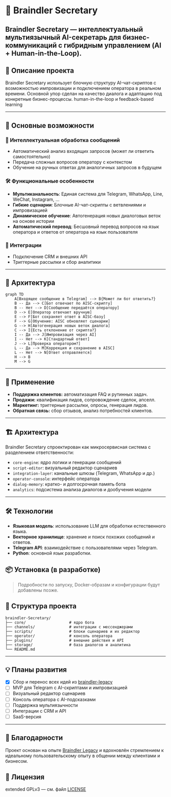 # 🧠 Braindler Secretary

**Braindler Secretary** — интеллектуальный мультиязычный AI-секретарь для бизнес-коммуникаций с гибридным управлением (AI + Human-in-the-Loop).
---

## 🚀 Описание проекта

Braindler Secretary использует блочную структуру AI-чат-скриптов с возможностью импровизации и подключением оператора в реальном времени. Основной упор сделан на качество диалога и адаптацию под конкретные бизнес-процессы.
human-in-the-loop и feedback-based learning

---

## 🚀 Основные возможности

### 🤖 Интеллектуальная обработка сообщений
- Автоматический анализ входящих запросов (может ли ответить самостоятельно)
- Передача сложных вопросов оператору с контекстом
- Обучение на ручных ответах для аналогичных запросов в будущем

### 🛠️ Функциональные особенности
- **Мультиканальность**: Единая система для Telegram, WhatsApp, Line, WeChat, Instagram, ...
- **Гибкие сценарии**: Блочные AI-чат-скрипты с ветвлениями и импровизацией
- **Динамическое обучение**: Автогенерация новых диалоговых веток на основе истории
- **Автоматический перевод**: Бесшовный перевод вопросов на язык оператора и ответов от оператора на язык пользователя

### 🔌 Интеграции
- Подключение CRM и внешних API
- Триггерные рассылки и сбор аналитики

---

## 🧠 Архитектура

```mermaid
graph TD
    A[Входящее сообщение в Telegram] --> B{Может ли бот ответить?}
    B -- Да --> C[Бот отвечает по AISC-скрипту]
    B -- Нет --> D[Сообщение передаётся оператору]
    D --> E[Оператор отвечает вручную]
    E --> F[Бот сохраняет ответ в AISC-базу]
    F --> G[Обучение: AISC обновляет сценарии]
    G --> H[Автогенерация новых веток диалога]
    C --> I{Есть отклонение от скрипта?}
    I -- Да --> J[Импровизация через AI]
    I -- Нет --> K[Стандартный ответ]
    J --> L[Проверка оператором?]
    L -- Да --> M[Коррекция и сохранение в AISC]
    L -- Нет --> N[Ответ отправляется]
    H --> B
    M --> G
```

---

## 🧩 Применение

- **Поддержка клиентов:** автоматизация FAQ и рутинных задач.
- **Продажи:** квалификация лидов, сопровождение сделок, апселл.
- **Маркетинг:** триггерные рассылки, опросы, генерация лидов.
- **Обратная связь:** сбор отзывов, анализ потребностей клиентов.

---

## 🏗️ Архитектура

Braindler Secretary спроектирован как микросервисная система с разделением ответственности:

- `core-engine`: ядро логики и генерации сообщений
- `script-editor`: визуальный редактор сценариев
- `integration-layer`: канальные шлюзы (Telegram, WhatsApp и др.)
- `operator-console`: интерфейс оператора
- `dialog-memory`: кратко- и долгосрочная память бота
- `analytics`: подсистема анализа диалогов и дообучения модели

---

## 🛠️ Технологии

* **Языковая модель**: использование LLM для обработки естественного языка.
* **Векторное хранилище**: хранение и поиск похожих сообщений и ответов.
* **Telegram API**: взаимодействие с пользователями через Telegram.
* **Python**: основной язык разработки.


## 📦 Установка (в разработке)

> Подробности по запуску, Docker-образам и конфигурации будут добавлены позже.

## 📁 Структура проекта

```text
braindler-Secretary/
├── core/                   # ядро бота
├── channels/               # интеграции с мессенджерами
├── scripts/                # блоки сценариев и их редактор
├── operator/               # консоль оператора
├── plugins/                # внешние действия и API
├── storage/                # база диалогов и аналитика
└── README.md
```

---

## 💡 Планы развития

- [x] Сбор и перенос всех идей из [braindler-legacy](https://gitlab.com/braindler-legacy)
- [ ] MVP для Telegram с AI-скриптами и импровизацией
- [ ] Визуальный редактор сценариев
- [ ] Консоль оператора с AI-подсказками
- [ ] Поддержка мультиязычности
- [ ] Интеграции с CRM и API
- [ ] SaaS-версия

---

## 🙏 Благодарности

Проект основан на опыте [Braindler Legacy](https://gitlab.com/braindler-legacy) и вдохновлён стремлением к идеальному пользовательскому опыту в общении между клиентами и бизнесом.


## 📜 Лицензия

extended GPLv3 — см. файл [LICENSE](./LICENSE)
```
